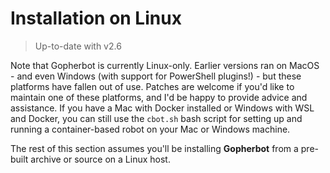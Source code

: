 # Installation on Linux

> Up-to-date with v2.6

Note that Gopherbot is currently Linux-only. Earlier versions ran on MacOS - and even Windows (with support for PowerShell plugins!) - but these platforms have fallen out of use. Patches are welcome if you'd like to maintain one of these platforms, and I'd be happy to provide advice and assistance. If you have a Mac with Docker installed or Windows with WSL and Docker, you can still use the `cbot.sh` bash script for setting up and running a container-based robot on your Mac or Windows machine.

The rest of this section assumes you'll be installing **Gopherbot** from a pre-built archive or source on a Linux host.
